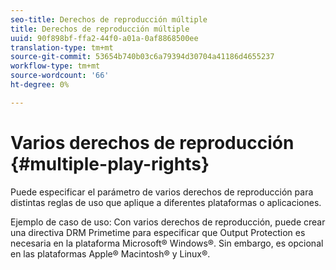 ```yaml
---
seo-title: Derechos de reproducción múltiple
title: Derechos de reproducción múltiple
uuid: 90f898bf-ffa2-44f0-a01a-0af8868500ee
translation-type: tm+mt
source-git-commit: 53654b740b03c6a79394d30704a41186d4655237
workflow-type: tm+mt
source-wordcount: '66'
ht-degree: 0%

---
```



# Varios derechos de reproducción {#multiple-play-rights}

Puede especificar el parámetro de varios derechos de reproducción para distintas reglas de uso que aplique a diferentes plataformas o aplicaciones.

Ejemplo de caso de uso: Con varios derechos de reproducción, puede crear una directiva DRM Primetime para especificar que Output Protection es necesaria en la plataforma Microsoft® Windows®. Sin embargo, es opcional en las plataformas Apple® Macintosh® y Linux®.
